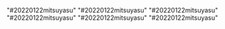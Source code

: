 "#20220122mitsuyasu"
"#20220122mitsuyasu"
"#20220122mitsuyasu"
"#20220122mitsuyasu"
"#20220122mitsuyasu"
"#20220122mitsuyasu"
